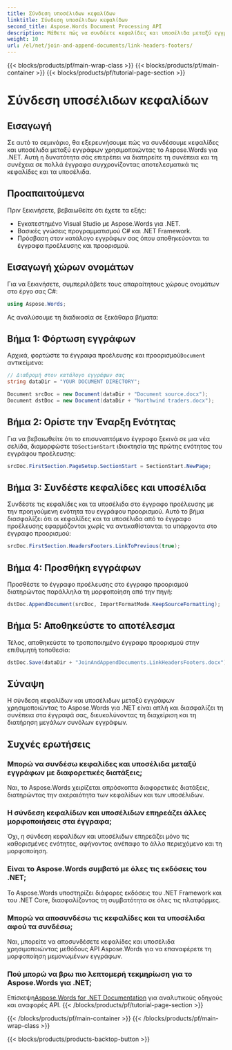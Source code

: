 ```yaml
---
title: Σύνδεση υποσέλιδων κεφαλίδων
linktitle: Σύνδεση υποσέλιδων κεφαλίδων
second_title: Aspose.Words Document Processing API
description: Μάθετε πώς να συνδέετε κεφαλίδες και υποσέλιδα μεταξύ εγγράφων στο Aspose.Words για .NET. Εξασφαλίστε τη συνέπεια και την ακεραιότητα μορφοποίησης χωρίς κόπο.
weight: 10
url: /el/net/join-and-append-documents/link-headers-footers/
---
```


{{< blocks/products/pf/main-wrap-class >}}
{{< blocks/products/pf/main-container >}}
{{< blocks/products/pf/tutorial-page-section >}}

# Σύνδεση υποσέλιδων κεφαλίδων

## Εισαγωγή

Σε αυτό το σεμινάριο, θα εξερευνήσουμε πώς να συνδέσουμε κεφαλίδες και υποσέλιδα μεταξύ εγγράφων χρησιμοποιώντας το Aspose.Words για .NET. Αυτή η δυνατότητα σάς επιτρέπει να διατηρείτε τη συνέπεια και τη συνέχεια σε πολλά έγγραφα συγχρονίζοντας αποτελεσματικά τις κεφαλίδες και τα υποσέλιδα.

## Προαπαιτούμενα

Πριν ξεκινήσετε, βεβαιωθείτε ότι έχετε τα εξής:

- Εγκατεστημένο Visual Studio με Aspose.Words για .NET.
- Βασικές γνώσεις προγραμματισμού C# και .NET Framework.
- Πρόσβαση στον κατάλογο εγγράφων σας όπου αποθηκεύονται τα έγγραφα προέλευσης και προορισμού.

## Εισαγωγή χώρων ονομάτων

Για να ξεκινήσετε, συμπεριλάβετε τους απαραίτητους χώρους ονομάτων στο έργο σας C#:

```csharp
using Aspose.Words;
```

Ας αναλύσουμε τη διαδικασία σε ξεκάθαρα βήματα:

## Βήμα 1: Φόρτωση εγγράφων

 Αρχικά, φορτώστε τα έγγραφα προέλευσης και προορισμού`Document` αντικείμενα:

```csharp
// Διαδρομή στον κατάλογο εγγράφων σας
string dataDir = "YOUR DOCUMENT DIRECTORY";

Document srcDoc = new Document(dataDir + "Document source.docx");
Document dstDoc = new Document(dataDir + "Northwind traders.docx");
```

## Βήμα 2: Ορίστε την Έναρξη Ενότητας

 Για να βεβαιωθείτε ότι το επισυναπτόμενο έγγραφο ξεκινά σε μια νέα σελίδα, διαμορφώστε το`SectionStart` ιδιοκτησία της πρώτης ενότητας του εγγράφου προέλευσης:

```csharp
srcDoc.FirstSection.PageSetup.SectionStart = SectionStart.NewPage;
```

## Βήμα 3: Συνδέστε κεφαλίδες και υποσέλιδα

Συνδέστε τις κεφαλίδες και τα υποσέλιδα στο έγγραφο προέλευσης με την προηγούμενη ενότητα του εγγράφου προορισμού. Αυτό το βήμα διασφαλίζει ότι οι κεφαλίδες και τα υποσέλιδα από το έγγραφο προέλευσης εφαρμόζονται χωρίς να αντικαθίστανται τα υπάρχοντα στο έγγραφο προορισμού:

```csharp
srcDoc.FirstSection.HeadersFooters.LinkToPrevious(true);
```

## Βήμα 4: Προσθήκη εγγράφων

Προσθέστε το έγγραφο προέλευσης στο έγγραφο προορισμού διατηρώντας παράλληλα τη μορφοποίηση από την πηγή:

```csharp
dstDoc.AppendDocument(srcDoc, ImportFormatMode.KeepSourceFormatting);
```

## Βήμα 5: Αποθηκεύστε το αποτέλεσμα

Τέλος, αποθηκεύστε το τροποποιημένο έγγραφο προορισμού στην επιθυμητή τοποθεσία:

```csharp
dstDoc.Save(dataDir + "JoinAndAppendDocuments.LinkHeadersFooters.docx");
```

## Σύναψη

Η σύνδεση κεφαλίδων και υποσέλιδων μεταξύ εγγράφων χρησιμοποιώντας το Aspose.Words για .NET είναι απλή και διασφαλίζει τη συνέπεια στα έγγραφά σας, διευκολύνοντας τη διαχείριση και τη διατήρηση μεγάλων συνόλων εγγράφων.

## Συχνές ερωτήσεις

### Μπορώ να συνδέσω κεφαλίδες και υποσέλιδα μεταξύ εγγράφων με διαφορετικές διατάξεις;
Ναι, το Aspose.Words χειρίζεται απρόσκοπτα διαφορετικές διατάξεις, διατηρώντας την ακεραιότητα των κεφαλίδων και των υποσέλιδων.

### Η σύνδεση κεφαλίδων και υποσέλιδων επηρεάζει άλλες μορφοποιήσεις στα έγγραφα;
Όχι, η σύνδεση κεφαλίδων και υποσέλιδων επηρεάζει μόνο τις καθορισμένες ενότητες, αφήνοντας ανέπαφο το άλλο περιεχόμενο και τη μορφοποίηση.

### Είναι το Aspose.Words συμβατό με όλες τις εκδόσεις του .NET;
Το Aspose.Words υποστηρίζει διάφορες εκδόσεις του .NET Framework και του .NET Core, διασφαλίζοντας τη συμβατότητα σε όλες τις πλατφόρμες.

### Μπορώ να αποσυνδέσω τις κεφαλίδες και τα υποσέλιδα αφού τα συνδέσω;
Ναι, μπορείτε να αποσυνδέσετε κεφαλίδες και υποσέλιδα χρησιμοποιώντας μεθόδους API Aspose.Words για να επαναφέρετε τη μορφοποίηση μεμονωμένων εγγράφων.

### Πού μπορώ να βρω πιο λεπτομερή τεκμηρίωση για το Aspose.Words για .NET;
 Επίσκεψη[Aspose.Words for .NET Documentation](https://reference.aspose.com/words/net/) για αναλυτικούς οδηγούς και αναφορές API.
{{< /blocks/products/pf/tutorial-page-section >}}

{{< /blocks/products/pf/main-container >}}
{{< /blocks/products/pf/main-wrap-class >}}

{{< blocks/products/products-backtop-button >}}
